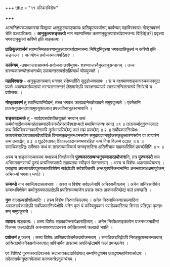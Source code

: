 +++
title = "११ परिकरविशेषः"

+++

आत्मनिक्षेपरूपायामस्यां विद्यायां आनुकूल्यसङ्कल्पः प्रातिकूल्यवर्जनम् कार्पण्यम् महाविस्श्वासः गोप्तृत्ववरणं चेति  पञ्चपरिकराः  ।  **आनुकूल्यसङ्कल्पो**  नाम  स्वाम्यभिमत  करणानुकूलपारार्थ्यज्ञानजन्यः  विहिते[त?]  प्रवृत्त्या  भगवदानुकूल्यं  करिष्ये  इति  सङ्कल्पः  ।

**प्रातिकूल्यवर्जनं**  स्वाम्यभिमतकरणानुकूलपारार्थ्यज्ञानजन्यः निषिद्धनिवृत्त्या  भगवत्प्रातिकूल्यं  न  करिष्ये  इति  सङ्कल्पः  ।  अनयोश्च  प्रयोजनमपायपरिहारः  ।

**कार्पण्यम्**  -उपायान्तरासामर्थ्य-प्रयोजनान्तरवैमुख्य- शरण्यान्तरवैमुख्यानुसन्धानम्  ।  तच्च  शरण्यकारुण्योत्तम्भनार्थम्  उपायान्तरस्पर्शराहित्यार्थं  चोपयुज्यते  ।

**महाविश्वासः**  -  अनुकूलानस्मान्  भगवान्  रक्षिष्यतीति  सुदृढोध्यवसायः  ।  स  च  वक्ष्यमाणशङ्कापञ्चकमपनुद्य  प्रपत्तेः  अवश्यकर्तव्यतायां  भरन्यसनानन्तरं  लेशमात्रेऽपि  स्वरक्षणव्यापारे  स्वस्यानन्वितत्वरूपे  निर्भरत्वे  च  प्रयोजकः  ।

**गोप्तृत्ववरणं**  तु  स्वाभिप्रायनिवेदनं,  तच्च  भगवतः  फलप्रदानेच्छोत्पादने  समुपयुज्यते  ।  एवमेतानि  प्रपत्त्यनुष्ठानदशायामुपयुक्तत्वात्  प्रपत्त्यविनाभूतस्वभावानि  ।

**शङ्कापञ्चकं**  तु  -  सार्वज्ञ्यसर्वशक्तियुक्तो  भगवान्  कथं  कर्मयोगादीनामप्यनर्हतासम्पादकैरनन्तैरपराधैरपराध्यतो  ममाभिगन्तव्यः  स्यात्  ॥१  ॥  तत्तत्कर्मानुगुणफलप्रदः  कथं  विधिशिवसनकादीनामपि  दुर्लभमपरिच्छेद्यं  फलं  मह्यं  प्रयच्छेत्  ॥  २  ॥  सर्वोपकारनिरपेक्षः  कायक्लेशार्थव्ययकालदैर्घ्यादिकं  विनासकृदनुसन्धानरूपेण  समुदायज्ञानपूर्वकसकृदुच्चारणरूपेण  वा  व्यापारेण  कथं  प्रसाद्येत्  ॥  ३  ॥  क्षुद्रदेवतावत्  क्षिप्रफलप्रदानस्वभावरहितः  कथं  विना  विलम्बं  दद्यात्  ॥  ४  ॥  समाधिकदरिद्रः  सर्वेश्वरः  कथं  वा  तारतम्यमविचार्य  जन्मवृत्तादिना  अतिनीचाय  मह्यमपरिमितं  प्रयच्छेदिति  ॥  ५  ॥

अस्य  च  शङ्कापञ्चकस्य  यथाक्रमं  निवर्तकानि  **पुरुषकारसम्बन्धगुणव्यापारप्रयोजना**नि,  तत्र  **पुरुषकारो**  नाम  अभिमतदानसमर्थं  पुरुषं  प्रत्यभिगम्यतायै  सहायतया  स्वीकृतं  चेतनान्तरम्  ।  अस्य  च  विशेषः  अप्रत्याख्येयत्वम्  । एतादृशा  अप्रत्याख्येयपुरुषकारविशेषेण  सर्वज्ञोऽपि  सर्वशक्तिरपि  अन्तःपुरपरिजनानामिव  अनन्तापराधक्षमापूर्वकम्  अभिगम्यो  भगवान्  भवति  ।

**सम्बन्धो**  नाम  स्वामित्वदासत्वभावः ।  अस्य  च  विशेषः  सर्वप्रत्नेनापि  अनिरसनीयत्वम्  ।  अनेन  अनिरसनीयेन  सम्बन्धविशेषेण  कर्मानुरूपफलप्रदोऽपि प्रपत्तिरूपव्याजेन  प्रसन्नः    स्वतः  प्राप्तमपरिच्छेद्यं  फलं  प्रयच्छति  ।

**गुणः** वात्सल्यसौशील्यादिः । तस्य विशेषः निरुपाधिकत्वम् । अनेन निरुपाधिकवात्सल्यादिना अवाप्तसर्वकामोऽपि सर्वोपकारनिरपेक्षोपि अनेन कृतं यं कञ्चिदुपकारं परमोपकारितया शिरसा प्रतिगृह्य कृतज्ञः सन् समुपकुरुते ।

**व्यापारः** सङ्कल्पः । अस्य विशेषः सहकार्यन्तरापेक्षाराहित्यम् । अनेन निरपेक्षसङ्कल्पेन यजनभजनादीनां विलम्ब्य फलप्रदोऽपि अनन्यशरणप्रपदनस्य अपेक्षितसमये फलप्रदो भवति ।

**प्रयोजनं** तु फलम् । तस्य विशेषः आश्रितप्रयोजनैकप्रयोजनत्वम् । समाधिकदरिद्रोऽपि निरङ्कुशस्वतन्त्रत्वात् आश्रितप्रयोजनैकप्रयोजनत्वात् अविचार्यैव तारतम्यं अपरिच्छेद्यमपि फलं प्रयच्छत्येव ।

एवं विशिष्टं पुरुषकारादिपञ्चकं सदाचार्यकटाक्षविक्षेपात् सम्यग्विदुषामेव एतादृशमहाविश्वासोदयः । तदेतत्सर्वमनुष्ठानवेलायां करणमन्त्रेऽनुसन्धेयम् ।

